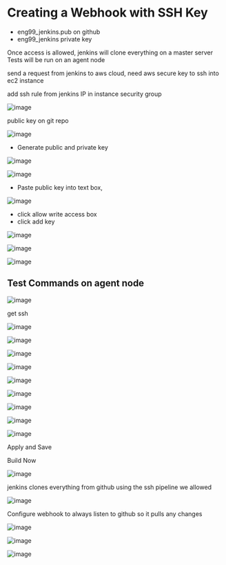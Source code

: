 
# Creating a Webhook with SSH Key

- eng99_jenkins.pub on github
- eng99_jenkins private key

Once access is allowed, jenkins will clone everything on a master server
Tests will be run on an agent node

send a request from jenkins to aws cloud, need aws secure key to ssh into ec2 instance

add ssh rule from jenkins IP in instance security group

![image](https://user-images.githubusercontent.com/14828358/145381694-d7874cc0-898e-4bdc-8f17-d510d7a19702.png)

public key on git repo

![image](https://user-images.githubusercontent.com/14828358/145386524-d8790539-af45-4ba9-b4df-e6cc54d4246d.png)

- Generate public and private key


![image](https://user-images.githubusercontent.com/14828358/145387297-70162a45-7849-40b0-9764-d4d197b28d9e.png)


![image](https://user-images.githubusercontent.com/14828358/145387218-905e9326-2195-4099-8696-ced4722653ea.png)

- Paste public key into text box, 

![image](https://user-images.githubusercontent.com/14828358/145388926-79b91786-2d0f-4e15-80b1-9d2ed7d36381.png)


- click allow write access box
- click add key



![image](https://user-images.githubusercontent.com/14828358/145387498-8c7df23d-2cbd-407e-9eaf-67c0dcc424c2.png)

![image](https://user-images.githubusercontent.com/14828358/145390483-fa2251b6-e1a6-4fcd-b08d-50fa8ad2e0db.png)

![image](https://user-images.githubusercontent.com/14828358/145390524-d0223c95-155f-4253-a38d-f09f24f1d202.png)


## Test Commands on agent node

![image](https://user-images.githubusercontent.com/14828358/145390765-66463f13-ab70-43db-8771-b9f961425779.png)

get ssh

![image](https://user-images.githubusercontent.com/14828358/145390912-119c8afe-00be-4262-b3cf-18b9364ced63.png)

![image](https://user-images.githubusercontent.com/14828358/145391501-2c84d485-c7d7-4abc-b07e-224b32b6334b.png)

![image](https://user-images.githubusercontent.com/14828358/145391325-f19c4e6f-6c0d-4633-b661-e7e43225cfd2.png)

![image](https://user-images.githubusercontent.com/14828358/145391447-1665c4d2-f914-4406-bd4f-f36509bd93fc.png)




![image](https://user-images.githubusercontent.com/14828358/145391738-f6fb6f88-8059-4376-9294-88d35aadd136.png)

![image](https://user-images.githubusercontent.com/14828358/145391784-4896d3b4-8912-43bd-bca7-f6b46129611b.png)


![image](https://user-images.githubusercontent.com/14828358/145391873-40eeca68-2828-45f1-9e72-b2d426e8d5bb.png)

![image](https://user-images.githubusercontent.com/14828358/145391926-b335954e-8479-4e38-92a2-41d1e2d530a4.png)

![image](https://user-images.githubusercontent.com/14828358/145392130-631022f9-a47c-421a-a752-8019cd2911b3.png)

Apply and Save

Build Now

![image](https://user-images.githubusercontent.com/14828358/145392330-20677fd0-e1a1-4279-9b70-8c2f657f7abc.png)


jenkins clones everything from github using the ssh pipeline we allowed

![image](https://user-images.githubusercontent.com/14828358/145394100-aa6044fb-e5c9-45d0-bf11-00abfacf3eb5.png)



Configure webhook to always listen to github so it pulls any changes

![image](https://user-images.githubusercontent.com/14828358/145395210-1e7cd0a3-a0ec-4a93-8661-ea6999d049df.png)


![image](https://user-images.githubusercontent.com/14828358/145395612-3281fbe4-9e45-477a-be4a-45364132c030.png)


![image](https://user-images.githubusercontent.com/14828358/145395783-742ad273-ae3c-4e8a-82c4-30c3356d6f92.png)
